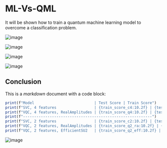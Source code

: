 # ML-Vs-QML
It will be shown how to train a quantum machine learning model to overcome a classification problem.


![image](https://github.com/SevdanurGENC/ML-Vs-QML/assets/5441882/1e803eab-fb71-4a23-8ddf-8a04eb038b28)

![image](https://github.com/SevdanurGENC/ML-Vs-QML/assets/5441882/11bb5620-c9b6-4601-bcb5-519a53f2baa8)

![image](https://github.com/SevdanurGENC/ML-Vs-QML/assets/5441882/fb8ca96c-86ac-46c5-be5d-e0e41cb24540)

![image](https://github.com/SevdanurGENC/ML-Vs-QML/assets/5441882/4c4368d3-7708-4072-86d1-75b6fe459fb4)


## Conclusion
This is a *markdown* document with a code block:

```ts 
print(f"Model                           | Test Score | Train Score")
print(f"SVC, 4 features                 | {train_score_c4:10.2f} | {test_score_c4:10.2f}")
print(f"VQC, 4 features, RealAmplitudes | {train_score_q4:10.2f} | {test_score_q4:10.2f}")
print(f"----------------------------------------------------------")
print(f"SVC, 2 features                 | {train_score_c2:10.2f} | {test_score_c2:10.2f}")
print(f"VQC, 2 features, RealAmplitudes | {train_score_q2_ra:10.2f} | {test_score_q2_ra:10.2f}")
print(f"VQC, 2 features, EfficientSU2   | {train_score_q2_eff:10.2f} | {test_score_q2_eff:10.2f}") 
```

![image](https://github.com/SevdanurGENC/ML-Vs-QML/assets/5441882/e5297f0e-3d39-42d3-940a-3f59434c093d)
